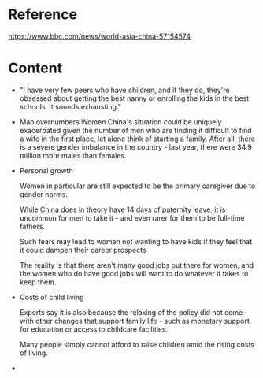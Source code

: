 # Reference
https://www.bbc.com/news/world-asia-china-57154574

# Content
+ "I have very few peers who have children, and if they do, they're obsessed about getting the best nanny or enrolling the kids in the best schools. It sounds exhausting."

+ Man overnumbers Women
  China's situation could be uniquely exacerbated given the number of men who are finding it difficult to find a wife in the first place, let alone think of starting a family.
  After all, there is a severe gender imbalance in the country - last year, there were 34.9 million more males than females.

+ Personal growth

  Women in particular are still expected to be the primary caregiver due to gender norms.

  While China does in theory have 14 days of paternity leave, it is uncommon for men to take it - and even rarer for them to be full-time fathers.

  Such fears may lead to women not wanting to have kids if they feel that it could dampen their career prospects

  The reality is that there aren't many good jobs out there for women, and the women who do have good jobs will want to do whatever it takes to keep them.

+ Costs of child living

  Experts say it is also because the relaxing of the policy did not come with other changes that support family life - such as monetary support for education or access to childcare facilities.

  Many people simply cannot afford to raise children amid the rising costs of living.

+ 

